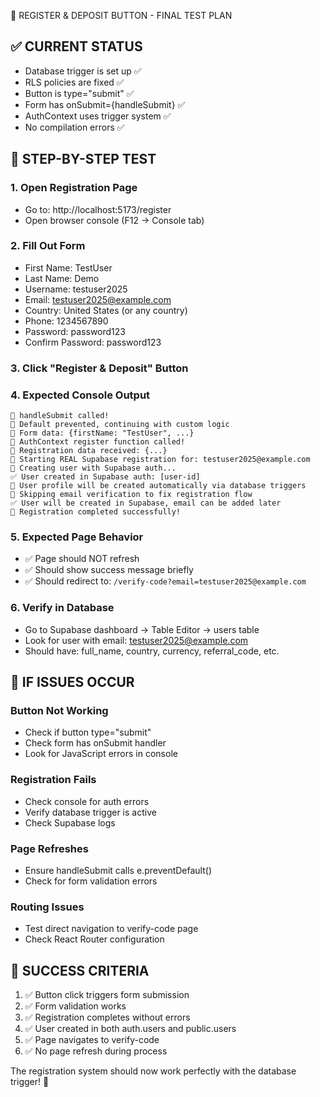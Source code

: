 🎯 REGISTER & DEPOSIT BUTTON - FINAL TEST PLAN

## ✅ CURRENT STATUS

- Database trigger is set up ✅
- RLS policies are fixed ✅
- Button is type="submit" ✅
- Form has onSubmit={handleSubmit} ✅
- AuthContext uses trigger system ✅
- No compilation errors ✅

## 🧪 STEP-BY-STEP TEST

### 1. Open Registration Page

- Go to: http://localhost:5173/register
- Open browser console (F12 → Console tab)

### 2. Fill Out Form

- First Name: TestUser
- Last Name: Demo
- Username: testuser2025
- Email: testuser2025@example.com
- Country: United States (or any country)
- Phone: 1234567890
- Password: password123
- Confirm Password: password123

### 3. Click "Register & Deposit" Button

### 4. Expected Console Output

```
🎯 handleSubmit called!
🚫 Default prevented, continuing with custom logic
📝 Form data: {firstName: "TestUser", ...}
🎯 AuthContext register function called!
📝 Registration data received: {...}
📝 Starting REAL Supabase registration for: testuser2025@example.com
🔄 Creating user with Supabase auth...
✅ User created in Supabase auth: [user-id]
💾 User profile will be created automatically via database triggers
📧 Skipping email verification to fix registration flow
✅ User will be created in Supabase, email can be added later
🎉 Registration completed successfully!
```

### 5. Expected Page Behavior

- ✅ Page should NOT refresh
- ✅ Should show success message briefly
- ✅ Should redirect to: `/verify-code?email=testuser2025@example.com`

### 6. Verify in Database

- Go to Supabase dashboard → Table Editor → users table
- Look for user with email: testuser2025@example.com
- Should have: full_name, country, currency, referral_code, etc.

## 🚨 IF ISSUES OCCUR

### Button Not Working

- Check if button type="submit"
- Check form has onSubmit handler
- Look for JavaScript errors in console

### Registration Fails

- Check console for auth errors
- Verify database trigger is active
- Check Supabase logs

### Page Refreshes

- Ensure handleSubmit calls e.preventDefault()
- Check for form validation errors

### Routing Issues

- Test direct navigation to verify-code page
- Check React Router configuration

## 🎉 SUCCESS CRITERIA

1. ✅ Button click triggers form submission
2. ✅ Form validation works
3. ✅ Registration completes without errors
4. ✅ User created in both auth.users and public.users
5. ✅ Page navigates to verify-code
6. ✅ No page refresh during process

The registration system should now work perfectly with the database trigger! 🚀
